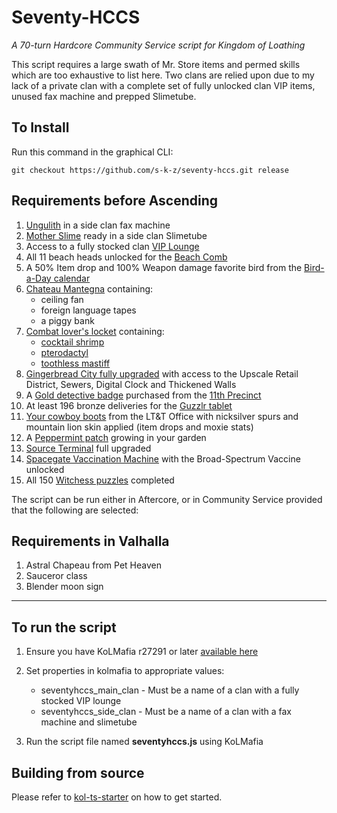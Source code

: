 # Seventy-HCCS

_A 70-turn Hardcore Community Service script for Kingdom of Loathing_

This script requires a large swath of Mr. Store items and permed skills which are too exhaustive to list here. Two clans are relied upon due to my lack of a private clan with a complete set of fully unlocked clan VIP items, unused fax machine and prepped Slimetube.

## To Install

Run this command in the graphical CLI:

```
git checkout https://github.com/s-k-z/seventy-hccs.git release
```

## Requirements before Ascending

1. [Ungulith](https://kol.coldfront.net/thekolwiki/index.php/Ungulith) in a side clan fax machine
2. [Mother Slime](https://kol.coldfront.net/thekolwiki/index.php/Showdown) ready in a side clan Slimetube
3. Access to a fully stocked clan [VIP Lounge](https://kol.coldfront.net/thekolwiki/index.php/VIP_Lounge)
4. All 11 beach heads unlocked for the [Beach Comb](https://kol.coldfront.net/thekolwiki/index.php/Beach_Comb)
5. A 50% Item drop and 100% Weapon damage favorite bird from the [Bird-a-Day calendar](https://kol.coldfront.net/thekolwiki/index.php/Bird-a-Day_calendar)
6. [Chateau Mantegna](https://kol.coldfront.net/thekolwiki/index.php/Chateau_Mantegna) containing:
   - ceiling fan
   - foreign language tapes
   - a piggy bank
7. [Combat lover's locket](https://kol.coldfront.net/thekolwiki/index.php/Combat_lover%27s_locket) containing:
   - [cocktail shrimp](https://kol.coldfront.net/thekolwiki/index.php/Cocktail_shrimp)
   - [pterodactyl](https://kol.coldfront.net/thekolwiki/index.php/Pterodactyl)
   - [toothless mastiff](https://kol.coldfront.net/thekolwiki/index.php/Toothless_mastiff_bitch)
8. [Gingerbread City fully upgraded](https://kol.coldfront.net/thekolwiki/index.php/Civic_Planning_Office) with access to the Upscale Retail District, Sewers, Digital Clock and Thickened Walls
9. A [Gold detective badge](https://kol.coldfront.net/thekolwiki/index.php/Gold_detective_badge) purchased from the [11th Precinct](https://kol.coldfront.net/thekolwiki/index.php/The_Precinct)
10. At least 196 bronze deliveries for the [Guzzlr tablet](https://kol.coldfront.net/thekolwiki/index.php/Guzzlr_tablet)
11. [Your cowboy boots](https://kol.coldfront.net/thekolwiki/index.php/Your_cowboy_boots) from the LT&T Office with nicksilver spurs and mountain lion skin applied (item drops and moxie stats)
12. A [Peppermint patch](https://kol.coldfront.net/thekolwiki/index.php/A_Peppermint_Patch) growing in your garden
13. [Source Terminal](https://kol.coldfront.net/thekolwiki/index.php/Source_Terminal) full upgraded
14. [Spacegate Vaccination Machine](https://kol.coldfront.net/thekolwiki/index.php/Spacegate_Vaccination_Machine) with the Broad-Spectrum Vaccine unlocked
15. All 150 [Witchess puzzles](https://kol.coldfront.net/thekolwiki/index.php/Witchess_Puzzles) completed

The script can be run either in Aftercore, or in Community Service provided that the following are selected:

## Requirements in Valhalla

1. Astral Chapeau from Pet Heaven
2. Sauceror class
3. Blender moon sign

---

## To run the script

1. Ensure you have KoLMafia r27291 or later [available here](https://github.com/kolmafia/kolmafia/releases)
2. Set properties in kolmafia to appropriate values:

   - seventyhccs_main_clan - Must be a name of a clan with a fully stocked VIP lounge
   - seventyhccs_side_clan - Must be a name of a clan with a fax machine and slimetube

3. Run the script file named **seventyhccs.js** using KoLMafia

## Building from source

Please refer to [kol-ts-starter](https://github.com/docrostov/kol-ts-starter) on how to get started.
